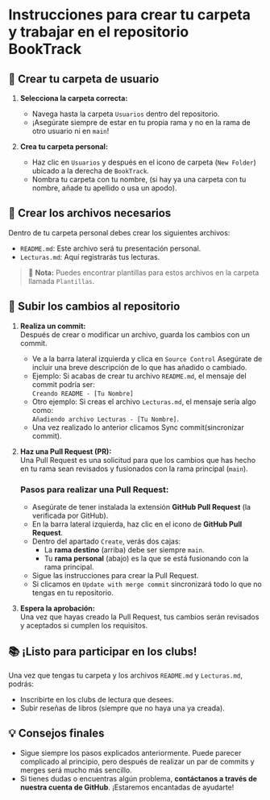 # Instrucciones para crear tu carpeta y trabajar en el repositorio BookTrack

## 📂 Crear tu carpeta de usuario
1. **Selecciona la carpeta correcta:** 
   - Navega hasta la carpeta `Usuarios` dentro del repositorio.
   - ¡Asegúrate siempre de estar en tu propia rama y no en la rama de otro usuario ni en `main`! 

2. **Crea tu carpeta personal:**
   - Haz clic en `Usuarios` y después en el icono de carpeta (`New Folder`) ubicado a la derecha de `BookTrack`.
   - Nombra tu carpeta con tu nombre, (si hay ya una carpeta con tu nombre, añade tu apellido o usa un apodo).

## 📝 Crear los archivos necesarios
Dentro de tu carpeta personal debes crear los siguientes archivos:  
- `README.md`: Este archivo será tu presentación personal.  
- `Lecturas.md`: Aquí registrarás tus lecturas.  
> 📄 **Nota:** Puedes encontrar plantillas para estos archivos en la carpeta llamada `Plantillas`.

## 🚀 Subir los cambios al repositorio
1. **Realiza un commit:**  
   Después de crear o modificar un archivo, guarda los cambios con un commit. 
   - Ve a la barra lateral izquierda y clica en `Source Control` Asegúrate de incluir una breve descripción de lo que has añadido o cambiado.  
   - Ejemplo: Si acabas de crear tu archivo `README.md`, el mensaje del commit podría ser:  
     `Creando README - [Tu Nombre]`  
   - Otro ejemplo: Si creas el archivo `Lecturas.md`, el mensaje sería algo como:  
     `Añadiendo archivo Lecturas - [Tu Nombre]`.
   - Una vez realizado lo anterior clicamos Sync commit(sincronizar commit).


2. **Haz una Pull Request (PR):**  
   Una Pull Request es una solicitud para que los cambios que has hecho en tu rama sean revisados y fusionados con la rama principal (`main`). 

   ### Pasos para realizar una Pull Request:
   - Asegúrate de tener instalada la extensión **GitHub Pull Request** (la verificada por GitHub).
   - En la barra lateral izquierda, haz clic en el icono de **GitHub Pull Request**.
   - Dentro del apartado `Create`, verás dos cajas:  
     - La **rama destino** (arriba) debe ser siempre `main`.  
     - Tu **rama personal** (abajo) es la que se está fusionando con la rama principal.
   - Sigue las instrucciones para crear la Pull Request.
   - Si clicamos en `Update with merge commit` sincronizará todo lo que no tengas en tu repositorio.

3. **Espera la aprobación:**  
   Una vez que hayas creado la Pull Request, tus cambios serán revisados y aceptados si cumplen los requisitos.

## 📚 ¡Listo para participar en los clubs!
Una vez que tengas tu carpeta y los archivos `README.md` y `Lecturas.md`, podrás:  
- Inscribirte en los clubs de lectura que desees.  
- Subir reseñas de libros (siempre que no haya una ya creada).  

## 💡 Consejos finales
- Sigue siempre los pasos explicados anteriormente. Puede parecer complicado al principio, pero después de realizar un par de commits y merges será mucho más sencillo.
- Si tienes dudas o encuentras algún problema, **contáctanos a través de nuestra cuenta de GitHub**. ¡Estaremos encantadas de ayudarte!
